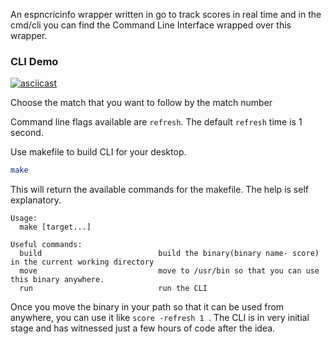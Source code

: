 An espncricinfo wrapper written in go to track scores in real time and in the cmd/cli you can find the Command Line Interface wrapped over this wrapper.

### CLI Demo
[![asciicast](https://asciinema.org/a/PoSKzpzArg6XdSi62X5OmvyHM.svg)](https://asciinema.org/a/PoSKzpzArg6XdSi62X5OmvyHM?speed=2)

Choose the match that you want to follow by the match number

Command line flags available are ```refresh```. The default ```refresh``` time is 1 second.

Use makefile to build CLI for your desktop.
```sh
make
```

This will return the available commands for the makefile. The help is self explanatory.
```
Usage:
  make [target...]

Useful commands:
  build                          build the binary(binary name- score) in the current working directory
  move                           move to /usr/bin so that you can use this binary anywhere.
  run                            run the CLI
```

Once you move the binary in your path so that it can be used from anywhere, you can use it like ```score -refresh 1 ```. The CLI is in very initial stage and has witnessed just a few hours of code after the idea.

